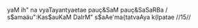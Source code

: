 yaM ih" na vyaTayantyaetae pauç&SaM pauç&SaSaRBa /
s$amaäu":Kas$auKaM DaIrM" s$aAe'ma{tatvaAya k(lpatae //15//